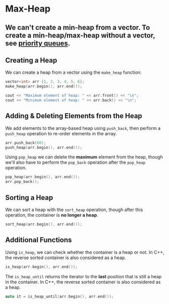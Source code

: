 # Max-Heap

## We can't create a min-heap from a vector. To create a min-heap/max-heap without a vector, see [priority queues](priority-queue.md).

## Creating a Heap

We can create a heap from a vector using the `make_heap` function:

```cpp
vector<int> arr {1, 2, 3, 4, 5, 6};
make_heap(arr.begin(), arr.end());

cout << "Maximum element of heap: " << arr.front() << "\n";
cout << "Minimum element of heap: " << arr.back() << "\n";
```

## Adding & Deleting Elements from the Heap

We add elements to the array-based heap using `push_back`, then perform a `push_heap` operation to re-order elements in the array.

```cpp
arr.push_back(60);
push_heap(arr.begin(), arr.end());
```

Using `pop_heap` we can delete the **maximum** element from the heap, though we'll also have to perform the `pop_back` operation after the `pop_heap` operation.

```cpp
pop_heap(arr.begin(), arr.end());
arr.pop_back();
```

## Sorting a Heap

We can sort a heap with the `sort_heap` operation, though after this operation, the container is **no longer a heap**.

```cpp
sort_heap(arr.begin(), arr.end());
```

## Additional Functions

Using `is_heap`, we can check whether the container is a heap or not. In C++, the reverse sorted container is also considered as a heap.

```cpp
is_heap(arr.begin(), arr.end());
```

The `is_heap_until` returns the iterator to the **last** position that is still a heap in the container. In C++, the reverse sorted container is also considered as a heap.

```cpp
auto it = is_heap_until(arr.begin(), arr.end());
```
